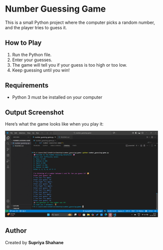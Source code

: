 #  Number Guessing Game

This is a small Python project where the computer picks a random number, and the player tries to guess it.

##  How to Play
1. Run the Python file.
2. Enter your guesses.
3. The game will tell you if your guess is too high or too low.
4. Keep guessing until you win!

##  Requirements
- Python 3 must be installed on your computer

##  Output Screenshot
Here’s what the game looks like when you play it:

![Number Guessing Game Output](output.png)


##  Author
Created by **Supriya Shahane**
